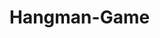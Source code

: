 # Hangman-Game
<!-- The Hangman Game is a game that let's user guess a letter to figure out the random generating word. This game gives user 16 chances for choosing a letter. If this word contains a guessing letter it will reveal the correct letter in the correct position of the word. It will alert “You Win!” the game if user guesses all correct letter of the word, and it alert you lose if user completes 16 guesses with incorrect letters. It also shows how many chances user still has and all chosen letters by user. This game will be modified and improved in the next few weeks    -->